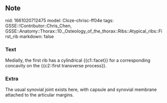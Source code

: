 ## Note
nid: 1661020712475
model: Cloze-chrisc-ff04e
tags: GSSE::!Contributor::Chris_Chen, GSSE::Anatomy::Thorax::10._Osteology_of_the_thorax::Ribs::Atypical_ribs::First_rib
markdown: false

### Text
<div class='toggle'>
  Medially, the first rib has a cylindrical {{c1::facet}} for a
  corresponding concavity on the {{c2::first transverse process}}.
</div>

### Extra
<p id="43c8950b-5568-4727-a698-08a0e68b71db" class="">The usual
synovial joint exists here, with capsule and synovial membrane
attached to the articular margins.
